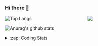 ### Hi there 👋

<!--
**tao8687/tao8687** is a ✨ _special_ ✨ repository because its `README.md` (this file) appears on your GitHub profile.

Here are some ideas to get you started:

- 🔭 I’m currently working on ...
- 🌱 I’m currently learning ...
- 👯 I’m looking to collaborate on ...
- 🤔 I’m looking for help with ...
- 💬 Ask me about ...
- 📫 How to reach me: ...
- 😄 Pronouns: ...
- ⚡ Fun fact: ...
-->

<img align='right' src="https://media.giphy.com/media/M9gbBd9nbDrOTu1Mqx/giphy.gif" width="240">

  
![Top Langs](https://github-readme-stats.vercel.app/api/top-langs/?username=tao8687&layout=compact&title_color=23238E&text_color=A67D3D)

![Anurag's github stats](https://github-readme-stats.vercel.app/api?username=tao8687&show_icons=true&&text_color=A67D3D&title_color=23238E&show_icons=false&count_private=true&hide=stars)

<details>
  <summary>:zap: Coding Stats</summary>
  <br>
    
<!--START_SECTION:waka-->
![Code Time](http://img.shields.io/badge/Code%20Time-2%2C175%20hrs%2043%20mins-blue)

![Profile Views](http://img.shields.io/badge/Profile%20Views-0-blue)

**🐱 My GitHub Data** 

> 📦 1.5 MB Used in GitHub's Storage 
 > 
> 🏆 287 Contributions in the Year 2025
 > 
> 🚫 Not Opted to Hire
 > 
> 📜 63 Public Repositories 
 > 
> 🔑 24 Private Repositories 
 > 
**I'm an Early 🐤** 

```text
🌞 Morning                1889 commits        ██████████████████████░░░   89.95 % 
🌆 Daytime                88 commits          █░░░░░░░░░░░░░░░░░░░░░░░░   04.19 % 
🌃 Evening                119 commits         █░░░░░░░░░░░░░░░░░░░░░░░░   05.67 % 
🌙 Night                  4 commits           ░░░░░░░░░░░░░░░░░░░░░░░░░   00.19 % 
```
📅 **I'm Most Productive on Wednesday** 

```text
Monday                   302 commits         ████░░░░░░░░░░░░░░░░░░░░░   14.38 % 
Tuesday                  287 commits         ███░░░░░░░░░░░░░░░░░░░░░░   13.67 % 
Wednesday                356 commits         ████░░░░░░░░░░░░░░░░░░░░░   16.95 % 
Thursday                 282 commits         ███░░░░░░░░░░░░░░░░░░░░░░   13.43 % 
Friday                   298 commits         ████░░░░░░░░░░░░░░░░░░░░░   14.19 % 
Saturday                 292 commits         ███░░░░░░░░░░░░░░░░░░░░░░   13.90 % 
Sunday                   283 commits         ███░░░░░░░░░░░░░░░░░░░░░░   13.48 % 
```


📊 **This Week I Spent My Time On** 

```text
🕑︎ Time Zone: Asia/Shanghai

💬 Programming Languages: 
Bash                     22 mins             █████████████████░░░░░░░░   68.23 % 
Other                    6 mins              █████░░░░░░░░░░░░░░░░░░░░   19.34 % 
JavaScript               2 mins              ██░░░░░░░░░░░░░░░░░░░░░░░   08.60 % 
Markdown                 1 min               █░░░░░░░░░░░░░░░░░░░░░░░░   03.83 % 

🔥 Editors: 
VS Code                  32 mins             █████████████████████████   100.00 % 

🐱‍💻 Projects: 
transitive               32 mins             █████████████████████████   100.00 % 

💻 Operating System: 
Linux                    32 mins             █████████████████████████   100.00 % 
```

**I Mostly Code in C++** 

```text
C++                      10 repos            ████████░░░░░░░░░░░░░░░░░   32.26 % 
Python                   8 repos             ██████░░░░░░░░░░░░░░░░░░░   25.81 % 
JavaScript               2 repos             ██░░░░░░░░░░░░░░░░░░░░░░░   06.45 % 
Batchfile                1 repo              █░░░░░░░░░░░░░░░░░░░░░░░░   03.23 % 
HTML                     1 repo              █░░░░░░░░░░░░░░░░░░░░░░░░   03.23 % 
```



**Timeline**

![Lines of Code chart](https://raw.githubusercontent.com/tao8687/tao8687/master/assets/bar_graph.png)


 Last Updated on 14/10/2025 01:47:13 UTC
<!--END_SECTION:waka-->
</details>
